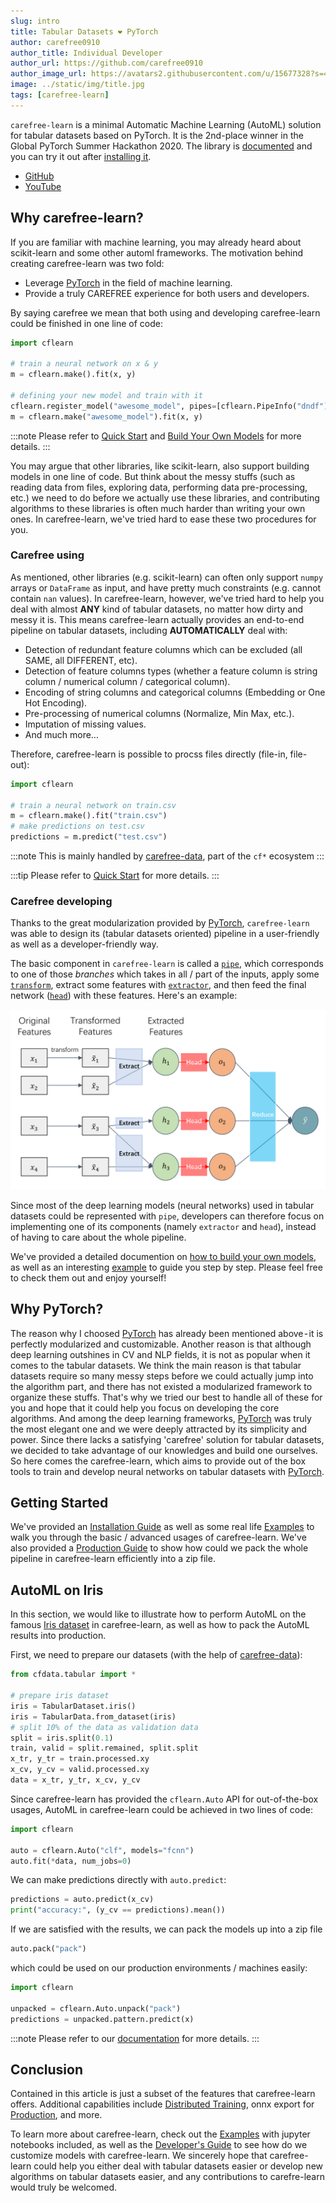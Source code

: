 ```yaml
---
slug: intro
title: Tabular Datasets ❤️ PyTorch
author: carefree0910
author_title: Individual Developer
author_url: https://github.com/carefree0910
author_image_url: https://avatars2.githubusercontent.com/u/15677328?s=400&u=4f6885246f1b9bb7b22312889859a824c9b05629&v=4
image: ../static/img/title.jpg
tags: [carefree-learn]
---
```


`carefree-learn` is a minimal Automatic Machine Learning (AutoML) solution for tabular datasets based on PyTorch. It is the 2nd-place winner in the Global PyTorch Summer Hackathon 2020. The library is [documented](https://carefree0910.me/carefree-learn-doc/docs) and you can try it out after [installing it](https://carefree0910.me/carefree-learn-doc/docs/getting-started/installation).

+ [GitHub](https://github.com/carefree0910/carefree-learn)
+ [YouTube](https://www.youtube.com/watch?v=hMzLmwmdQ_k&t=10s)

<!--truncate-->


## Why carefree-learn?

If you are familiar with machine learning, you may already heard about scikit-learn and some other automl frameworks. The motivation behind creating carefree-learn was two fold:
+ Leverage [PyTorch](https://pytorch.org/) in the field of machine learning.
+ Provide a truly CAREFREE experience for both users and developers.

By saying carefree we mean that both using and developing carefree-learn could be finished in one line of code:

```python
import cflearn

# train a neural network on x & y
m = cflearn.make().fit(x, y)

# defining your new model and train with it
cflearn.register_model("awesome_model", pipes=[cflearn.PipeInfo("dndf")])
m = cflearn.make("awesome_model").fit(x, y)
```

:::note
Please refer to [Quick Start](https://carefree0910.me/carefree-learn-doc/docs/getting-started/quick-start) and [Build Your Own Models](https://carefree0910.me/carefree-learn-doc/docs/developer-guides/customization) for more details.
:::

You may argue that other libraries, like scikit-learn, also support building models in one line of code. But think about the messy stuffs (such as reading data from files, exploring data, performing data pre-processing, etc.) we need to do before we actually use these libraries, and contributing algorithms to these libraries is often much harder than writing your own ones. In carefree-learn, we've tried hard to ease these two procedures for you.

### Carefree using

As mentioned, other libraries (e.g. scikit-learn) can often only support `numpy` arrays or `DataFrame` as input, and have pretty much constraints (e.g. cannot contain `nan` values). In carefree-learn, however, we've tried hard to help you deal with almost **ANY** kind of tabular datasets, no matter how dirty and messy it is. This means carefree-learn actually provides an end-to-end pipeline on tabular datasets, including **AUTOMATICALLY** deal with:
+ Detection of redundant feature columns which can be excluded (all SAME, all DIFFERENT, etc).
+ Detection of feature columns types (whether a feature column is string column / numerical column / categorical column).
+ Encoding of string columns and categorical columns (Embedding or One Hot Encoding).
+ Pre-processing of numerical columns (Normalize, Min Max, etc.).
+ Imputation of missing values.
+ And much more…

Therefore, carefree-learn is possible to procss files directly (file-in, file-out):

```python
import cflearn

# train a neural network on train.csv
m = cflearn.make().fit("train.csv")
# make predictions on test.csv
predictions = m.predict("test.csv")
```

:::note
This is mainly handled by [carefree-data](https://github.com/carefree0910/carefree-data), part of the `cf*` ecosystem
:::

:::tip
Please refer to [Quick Start](https://carefree0910.me/carefree-learn-doc/docs/getting-started/quick-start) for more details.
:::

### Carefree developing

Thanks to the great modularization provided by [PyTorch](https://pytorch.org/), `carefree-learn` was able to design its (tabular datasets oriented) pipeline in a user-friendly as well as a developer-friendly way.

The basic component in `carefree-learn` is called a [`pipe`](https://carefree0910.me/carefree-learn-doc/docs/design-principles#pipe), which corresponds to one of those *branches* which takes in all / part of the inputs, apply some [`transform`](https://carefree0910.me/carefree-learn-doc/docs/design-principles#transform), extract some features with [`extractor`](https://carefree0910.me/carefree-learn-doc/docs/design-principles#extractor), and then feed the final network ([`head`](https://carefree0910.me/carefree-learn-doc/docs/design-principles#head)) with these features. Here's an example:

![Pipe](../static/img/pipe.png)

Since most of the deep learning models (neural networks) used in tabular datasets could be represented with `pipe`, developers can therefore focus on implementing one of its components (namely `extractor` and `head`), instead of having to care about the whole pipeline.

We've provided a detailed documention on [how to build your own models](https://carefree0910.me/carefree-learn-doc/docs/developer-guides/customization), as well as an interesting [example](https://carefree0910.me/carefree-learn-doc/docs/user-guides/examples#operations) to guide you step by step. Please feel free to check them out and enjoy yourself!


## Why PyTorch?

The reason why I choosed [PyTorch](https://pytorch.org/) has already been mentioned above - it is perfectly modularized and customizable. Another reason is that although deep learning outshines in CV and NLP fields, it is not as popular when it comes to the tabular datasets. We think the main reason is that tabular datasets require so many messy steps before we could actually jump into the algorithm part, and there has not existed a modularized framework to organize these stuffs. That's why we tried our best to handle all of these for you and hope that it could help you focus on developing the core algorithms. And among the deep learning frameworks, [PyTorch](https://pytorch.org/) was truly the most elegant one and we were deeply attracted by its simplicity and power. Since there lacks a satisfying 'carefree' solution for tabular datasets,  we decided to take advantage of our knowledges and build one ourselves. So here comes the carefree-learn, which aims to provide out of the box tools to train and develop neural networks on tabular datasets with [PyTorch](https://pytorch.org/).


## Getting Started

We've provided an [Installation Guide](https://carefree0910.me/carefree-learn-doc/docs/getting-started/installation) as well as some real life [Examples](https://carefree0910.me/carefree-learn-doc/docs/user-guides/examples) to walk you through the basic / advanced usages of carefree-learn. We've also provided a [Production Guide](https://carefree0910.me/carefree-learn-doc/docs/user-guides/production) to show how could we pack the whole pipeline in carefree-learn efficiently into a zip file.


## AutoML on Iris

In this section, we would like to illustrate how to perform AutoML on the famous [Iris dataset](https://archive.ics.uci.edu/ml/datasets/iris) in carefree-learn, as well as how to pack the AutoML results into production.

First, we need to prepare our datasets (with the help of [carefree-data](https://github.com/carefree0910/carefree-data)):

```python
from cfdata.tabular import *

# prepare iris dataset
iris = TabularDataset.iris()
iris = TabularData.from_dataset(iris)
# split 10% of the data as validation data
split = iris.split(0.1)
train, valid = split.remained, split.split
x_tr, y_tr = train.processed.xy
x_cv, y_cv = valid.processed.xy
data = x_tr, y_tr, x_cv, y_cv
```

Since carefree-learn has provided the `cflearn.Auto` API for out-of-the-box usages, AutoML in carefree-learn could be achieved in two lines of code:

```python
import cflearn

auto = cflearn.Auto("clf", models="fcnn")
auto.fit(*data, num_jobs=0)
```

We can make predictions directly with `auto.predict`:

```python
predictions = auto.predict(x_cv)
print("accuracy:", (y_cv == predictions).mean())
```

If we are satisfied with the results, we can pack the models up into a zip file

```python
auto.pack("pack")
```

which could be used on our production environments / machines easily:

```python
import cflearn

unpacked = cflearn.Auto.unpack("pack")
predictions = unpacked.pattern.predict(x)
```

:::note
Please refer to our [documentation](https://carefree0910.me/carefree-learn-doc/docs/user-guides/auto-ml) for more details.
:::

## Conclusion

Contained in this article is just a subset of the features that carefree-learn offers. Additional capabilities include [Distributed Training](https://carefree0910.me/carefree-learn-doc/docs/user-guides/distributed#distributed-training), onnx export for [Production](https://carefree0910.me/carefree-learn-doc/docs/user-guides/production), and more.

To learn more about carefree-learn, check out the [Examples](https://carefree0910.me/carefree-learn-doc/docs/user-guides/examples) with jupyter notebooks included, as well as the [Developer's Guide](https://carefree0910.me/carefree-learn-doc/docs/developer-guides/customization) to see how do we customize models with carefree-learn. We sincerely hope that carefree-learn could help you either deal with tabular datasets easier or develop new algorithms on tabular datasets easier, and any contributions to carefre-learn would truly be welcomed.
